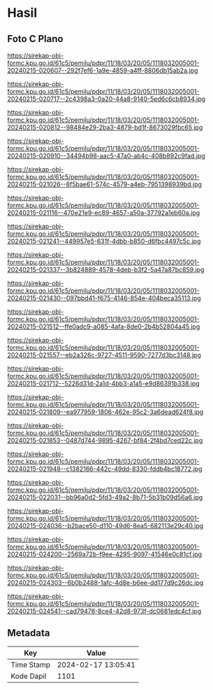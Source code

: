 # Hasil

## Foto C Plano

https://sirekap-obj-formc.kpu.go.id/61c5/pemilu/pdpr/11/18/03/20/05/1118032005001-20240215-020607--292f7ef6-1a9e-4859-a4ff-8806db15ab2a.jpg

https://sirekap-obj-formc.kpu.go.id/61c5/pemilu/pdpr/11/18/03/20/05/1118032005001-20240215-020717--2c4398a3-0a20-44a8-9140-5ed6c6cb8934.jpg

https://sirekap-obj-formc.kpu.go.id/61c5/pemilu/pdpr/11/18/03/20/05/1118032005001-20240215-020812--98484e29-2ba3-4879-bd1f-8673029fbc65.jpg

https://sirekap-obj-formc.kpu.go.id/61c5/pemilu/pdpr/11/18/03/20/05/1118032005001-20240215-020910--34494b98-aac5-47a0-ab4c-408b892c9fad.jpg

https://sirekap-obj-formc.kpu.go.id/61c5/pemilu/pdpr/11/18/03/20/05/1118032005001-20240215-021026--8f5bae61-574c-4579-a4eb-7951398939bd.jpg

https://sirekap-obj-formc.kpu.go.id/61c5/pemilu/pdpr/11/18/03/20/05/1118032005001-20240215-021116--470e21e9-ec89-4657-a50a-37792a1eb60a.jpg

https://sirekap-obj-formc.kpu.go.id/61c5/pemilu/pdpr/11/18/03/20/05/1118032005001-20240215-021241--449957e5-631f-4dbb-b850-d6fbc4497c5c.jpg

https://sirekap-obj-formc.kpu.go.id/61c5/pemilu/pdpr/11/18/03/20/05/1118032005001-20240215-021337--3b824889-4578-4deb-b3f2-5a47a87bc859.jpg

https://sirekap-obj-formc.kpu.go.id/61c5/pemilu/pdpr/11/18/03/20/05/1118032005001-20240215-021430--097bbd41-f675-4146-854e-404beca35113.jpg

https://sirekap-obj-formc.kpu.go.id/61c5/pemilu/pdpr/11/18/03/20/05/1118032005001-20240215-021512--ffe0adc9-a085-4afa-8de0-2b4b52804a45.jpg

https://sirekap-obj-formc.kpu.go.id/61c5/pemilu/pdpr/11/18/03/20/05/1118032005001-20240215-021557--eb2a326c-9727-4511-9590-7277d3bc3148.jpg

https://sirekap-obj-formc.kpu.go.id/61c5/pemilu/pdpr/11/18/03/20/05/1118032005001-20240215-021712--5226d31d-2a1d-4bb3-a1a5-e9d86391b338.jpg

https://sirekap-obj-formc.kpu.go.id/61c5/pemilu/pdpr/11/18/03/20/05/1118032005001-20240215-021809--ea977959-1806-462e-95c2-3a6dead624f8.jpg

https://sirekap-obj-formc.kpu.go.id/61c5/pemilu/pdpr/11/18/03/20/05/1118032005001-20240215-021853--0487d744-9895-4267-bf84-2f4bd7ced22c.jpg

https://sirekap-obj-formc.kpu.go.id/61c5/pemilu/pdpr/11/18/03/20/05/1118032005001-20240215-021948--c1382166-442c-49dd-8330-fddb4bc18772.jpg

https://sirekap-obj-formc.kpu.go.id/61c5/pemilu/pdpr/11/18/03/20/05/1118032005001-20240215-022031--bb96a0d2-5fd3-49a2-8b71-5b31b09d56a6.jpg

https://sirekap-obj-formc.kpu.go.id/61c5/pemilu/pdpr/11/18/03/20/05/1118032005001-20240215-024036--b2bace50-d110-49d6-8ea5-682113e29c40.jpg

https://sirekap-obj-formc.kpu.go.id/61c5/pemilu/pdpr/11/18/03/20/05/1118032005001-20240215-024200--2569a72b-f9ee-4295-9097-41546e0c81cf.jpg

https://sirekap-obj-formc.kpu.go.id/61c5/pemilu/pdpr/11/18/03/20/05/1118032005001-20240215-024303--6b0b2488-1afc-4d8e-b6ee-dd177d9c26dc.jpg

https://sirekap-obj-formc.kpu.go.id/61c5/pemilu/pdpr/11/18/03/20/05/1118032005001-20240215-024541--cad79478-8ce4-42d8-973f-dc0681edc4cf.jpg


## Metadata

| Key        | Value               |
| ---------- | ------------------- |
| Time Stamp | 2024-02-17 13:05:41 |
| Kode Dapil | 1101                |



